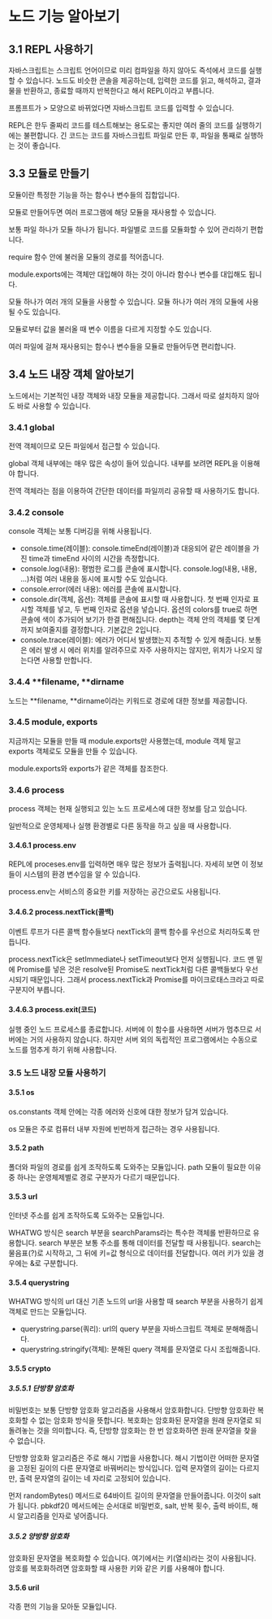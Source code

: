 # 노드 기능 알아보기

## 3.1 REPL 사용하기

자바스크립트는 스크립트 언어이므로 미리 컴파일을 하지 않아도 즉석에서 코드를 실행할 수 있습니다.
노드도 비슷한 콘솔을 제공하는데, 입력한 코드를 읽고, 해석하고, 결과물을 반환하고, 종료할 때까지 반복한다고 해서 REPL이라고 부릅니다.

프롬프트가 > 모양으로 바뀌었다면 자바스크립트 코드를 입력할 수 있습니다.

REPL은 한두 줄짜리 코드를 테스트해보는 용도로는 좋지만 여러 줄의 코드를 실행하기에는 불편합니다.
긴 코드는 코드를 자바스크립트 파일로 만든 후, 파일을 통째로 실행하는 것이 좋습니다.

## 3.3 모듈로 만들기

모듈이란 특정한 기능을 하는 함수나 변수들의 집합입니다.

모듈로 만들어두면 여러 프로그램에 해당 모듈을 재사용할 수 있습니다.

보통 파일 하나가 모듈 하나가 됩니다.
파일별로 코드를 모듈화할 수 있어 관리하기 편합니다.

require 함수 안에 불러올 모듈의 경로를 적어줍니다.

module.exports에는 객체만 대입해야 하는 것이 아니라 함수나 변수를 대입해도 됩니다.

모듈 하나가 여러 개의 모듈을 사용할 수 있습니다.
모듈 하나가 여러 개의 모듈에 사용될 수도 있습니다.

모듈로부터 값을 불러올 때 변수 이름을 다르게 지정할 수도 있습니다.

여러 파일에 걸쳐 재사용되는 함수나 변수들을 모듈로 만들어두면 편리합니다.

## 3.4 노드 내장 객체 알아보기

노드에서는 기본적인 내장 객체와 내장 모듈을 제공합니다.
그래서 따로 설치하지 않아도 바로 사용할 수 있습니다.

### 3.4.1 global

전역 객체이므로 모든 파일에서 접근할 수 있습니다.

global 객체 내부에는 매우 많은 속성이 들어 있습니다.
내부를 보려면 REPL을 이용해야 합니다.

전역 객체라는 점을 이용하여 간단한 데이터를 파일끼리 공유할 때 사용하기도 합니다.

### 3.4.2 console

console 객체는 보통 디버깅을 위해 사용됩니다.

- console.time(레이블): console.timeEnd(레이블)과 대응되어 같은 레이블을 가진 time과 timeEnd 사이의 시간을 측정합니다.
- console.log(내용): 평범한 로그를 콘솔에 표시합니다. console.log(내용, 내용, ...)처럼 여러 내용을 동시에 표시할 수도 있습니다.
- console.error(에러 내용): 에러를 콘솔에 표시합니다.
- console.dir(객체, 옵션): 객체를 콘솔에 표시할 때 사용합니다. 첫 번째 인자로 표시할 객체를 넣고, 두 번째 인자로 옵션을 넣습니다. 옵션의 colors를 true로 하면 콘솔에 색이 추가되어 보기가 한결 편해집니다. depth는 객체 안의 객체를 몇 단계까지 보여줄지를 결정합니다. 기본값은 2입니다.
- console.trace(레이블): 에러가 어디서 발생했는지 추적할 수 있게 해줍니다. 보통은 에러 발생 시 에러 위치를 알려주므로 자주 사용하지는 않지만, 위치가 나오지 않는다면 사용할 만합니다.

### 3.4.4 **filename, **dirname

노드는 **filename, **dirname이라는 키워드로 경로에 대한 정보를 제공합니다.

### 3.4.5 module, exports

지금까지는 모듈을 만들 때 module.exports만 사용했는데, module 객체 말고 exports 객체로도 모듈을 만들 수 있습니다.

module.exports와 exports가 같은 객체를 참조한다.

### 3.4.6 process

process 객체는 현재 실행되고 있는 노드 프로세스에 대한 정보를 담고 있습니다.

일반적으로 운영체제나 실행 환경별로 다른 동작을 하고 싶을 때 사용합니다.

#### 3.4.6.1 process.env

REPL에 proceses.env를 입력하면 매우 많은 정보가 출력됩니다.
자세히 보면 이 정보들이 시스템의 환경 변수임을 알 수 있습니다.

process.env는 서비스의 중요한 키를 저장하는 공간으로도 사용됩니다.

#### 3.4.6.2 process.nextTick(콜백)

이벤트 루프가 다른 콜백 함수들보다 nextTick의 콜백 함수를 우선으로 처리하도록 만듭니다.

process.nextTick은 setImmediate나 setTimeout보다 먼저 실행됩니다.
코드 맨 밑에 Promise를 넣은 것은 resolve된 Promise도 nextTick처럼 다른 콜백들보다 우선시되기 때문입니다.
그래서 process.nextTick과 Promise를 마이크로태스크라고 따로 구분지어 부릅니다.

#### 3.4.6.3 process.exit(코드)

실행 중인 노드 프로세스를 종료합니다.
서버에 이 함수를 사용하면 서버가 멈추므로 서버에는 거의 사용하지 않습니다.
하지만 서버 외의 독립적인 프로그램에서는 수동으로 노드를 멈추게 하기 위해 사용합니다.

### 3.5 노드 내장 모듈 사용하기

#### 3.5.1 os

os.constants 객체 안에는 각종 에러와 신호에 대한 정보가 담겨 있습니다.

os 모듈은 주로 컴퓨터 내부 자원에 빈번하게 접근하는 경우 사용됩니다.

#### 3.5.2 path

폴더와 파일의 경로를 쉽게 조작하도록 도와주는 모듈입니다.
path 모듈이 필요한 이유 중 하나는 운영체제별로 경로 구분자가 다르기 때문입니다.

#### 3.5.3 url

인터넷 주소를 쉽게 조작하도록 도와주는 모듈입니다.

WHATWG 방식은 search 부분을 searchParams라는 특수한 객체롤 반환하므로 유용합니다.
search 부분은 보통 주소를 통해 데이터를 전달할 때 사용됩니다.
search는 물음표(?)로 시작하고, 그 뒤에 키=값 형식으로 데이터를 전달합니다.
여러 키가 있을 경우에는 &로 구분합니다.

#### 3.5.4 querystring

WHATWG 방식의 url 대신 기존 노드의 url을 사용할 때 search 부분을 사용하기 쉽게 객체로 만드는 모듈입니다.

- querystring.parse(쿼리): url의 query 부분을 자바스크립트 객체로 분해해줍니다.
- querystring.stringify(객체): 분해된 query 객체를 문자열로 다시 조립해줍니다.

#### 3.5.5 crypto

##### 3.5.5.1 단방향 암호화

비밀번호는 보통 단방향 암호화 알고리즘을 사용해서 암호화합니다.
단방향 암호화란 복호화할 수 없는 암호화 방식을 뜻합니다.
복호화는 암호화된 문자열을 원래 문자열로 되돌려놓는 것을 의미합니다.
즉, 단방향 암호화는 한 번 암호화하면 원래 문자열을 찾을 수 없습니다.

단방향 암호화 알고리즘은 주로 해시 기법을 사용합니다.
해시 기법이란 어떠한 문자열을 고정된 길이의 다른 문자열로 바꿔버리는 방식입니다.
입력 문자열의 길이는 다르지만, 출력 문자열의 길이는 네 자리로 고정되어 있습니다.

먼저 randomBytes() 메서드로 64바이트 길이의 문자열을 만들어줍니다.
이것이 salt가 됩니다.
pbkdf2() 메서드에는 순서대로 비밀번호, salt, 반복 횟수, 출력 바이트, 해시 알고리즘을 인자로 넣어줍니다.

##### 3.5.2 양방향 암호화

암호화된 문자열을 복호화할 수 있습니다.
여기에서는 키(열쇠)라는 것이 사용됩니다.
암호를 복호화하려면 암호화할 때 사용한 키와 같은 키를 사용해야 합니다.

#### 3.5.6 uril

각종 편의 기능을 모아둔 모듈입니다.

